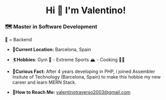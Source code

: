 <h1 align="center">Hi 👋 I'm Valentino!</h1>

<h3 size="20px">🗺️ Master in Software Development</h3>

<p>💓 = Backend </p>

- 📍<b>Current Location:</b> Barcelona, Spain

- 🏄‍<b>Hobbies</b>: Gym 💪 - Extreme Sports 🏔️ - Cooking 🧑‍🍳

- 🤔<b>Curious Fact:</b> After 4 years developing in PHP, i joined Assembler Insitute of Technology (Barcelona, Spain) to make this hobbie my new career and learn MERN Stack.

- 📩<b>How to Reach Me:</b> valentinotraverso2003@gmail.com
